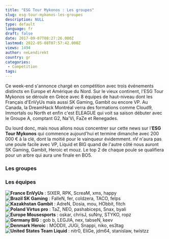 ```yaml
---
title: "ESG Tour Mykonos : Les groupes"
slug: esg-tour-mykonos-les-groupes
description: NULL
type: default
language: fr
draft: false
date: 2017-09-07T08:27:26.000Z
lastmod: 2022-05-08T07:57:42.000Z
views: 1494
author: neLendirekt
country: gr
categories:
 - Compétition
tags:
---
```

Ce week-end s'annonce chargé en compétition avec trois événements distincts en Europe et Amérique du Nord. Sur le vieux continent, l'ESG Tour Mykonos se déroule en Grèce avec 8 équipes de haut-niveau dont les Français d'EnVyUs mais aussi SK Gaming, Gambit ou encore VP. Au Canada, la DreamHack Montréal verra des formations comme Cloud9, Immortals ou North et enfin c'est ELEAGUE qui voit sa saison débuter avec le Groupe A, comptant G2, Na'Vi, FaZe et Renegades.

Du lourd donc, mais nous allons nous concentrer sur cette news sur l'**ESG Tour Mykonos** qui commence aujourd'hui et termine dimanche avec 200 000 € à la clé, dont la moitié pour le vainqueur évidemment. nV n'aura pas une poule facile avec VP, Liquid et BIG quand de l'autre côté nous auront SK Gaming, Gambit, Heroic et mouz. Le top 2 de chaque poule se qualifiera pour un arbre qui aura une finale en BO5.

### **Les groupes**

### **Les équipes**

**![France](/images/countries/fr.svg)⁠ EnVyUs** : SIXER, RPK, ScreaM, xms, happy  
**![Brazil](/images/countries/br.svg)⁠ SK Gaming** : FalleN, fer, coldzera, TACO, felps  
**![Kazakhstan](/images/countries/kz.svg)⁠ Gambit** : AdreN, Dosia, mou, HObbit, fitch  
**![Poland](/images/countries/pl.svg)⁠ Virtus pro** : TaZ, NEO, pashabiceps, Snax, byali  
**![Europe](/images/countries/eu.svg)⁠ Mousesports** : oskar, chrisJ, suNny, STYKO, ropz  
**![Germany](/images/countries/de.svg)⁠ BIG** : gob b, LEGJIA, nex, tabseN, keev  
**![Denmark](/images/countries/dk.svg)⁠ Heroic** : MODDII, JUGi, Snappi, niko, es3tag  
**![United States](/images/countries/us.svg)⁠ Team Liquid** : nitr0, EliGe, jdm64, stanislaw, twistzz  
  
